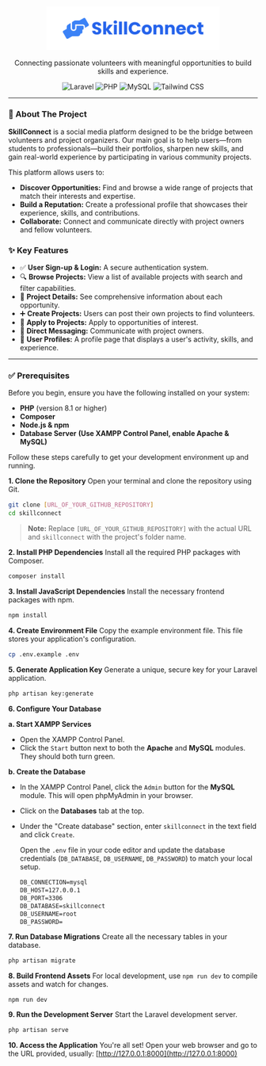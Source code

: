 <div align="center">
    <img src="https://github.com/OddIntern/SkillConnect/blob/main/public/images/skillconnect-logo.png?raw=true" alt="SkillConnect Logo" width="350" />
    
  <p align="center">
    Connecting passionate volunteers with meaningful opportunities to build skills and experience.
  </p>
  
  <p align="center">
    <img src="https://img.shields.io/badge/Laravel-11.x-FF2D20?style=for-the-badge&logo=laravel" alt="Laravel">
    <img src="https://img.shields.io/badge/PHP-8.2-777BB4?style=for-the-badge&logo=php" alt="PHP">
    <img src="https://img.shields.io/badge/MySQL-4479A1?style=for-the-badge&logo=mysql&logoColor=white" alt="MySQL">
    <img src="https://img.shields.io/badge/Tailwind_CSS-38B2AC?style=for-the-badge&logo=tailwind-css&logoColor=white" alt="Tailwind CSS">
  </p>
</div>

---

### 📝 About The Project

**SkillConnect** is a social media platform designed to be the bridge between volunteers and project organizers. Our main goal is to help users—from students to professionals—build their portfolios, sharpen new skills, and gain real-world experience by participating in various community projects.

This platform allows users to:
- **Discover Opportunities:** Find and browse a wide range of projects that match their interests and expertise.
- **Build a Reputation:** Create a professional profile that showcases their experience, skills, and contributions.
- **Collaborate:** Connect and communicate directly with project owners and fellow volunteers.

### ✨ Key Features

- ✅ **User Sign-up & Login:** A secure authentication system.
- 🔍 **Browse Projects:** View a list of available projects with search and filter capabilities.
- 📄 **Project Details:** See comprehensive information about each opportunity.
- ➕ **Create Projects:** Users can post their own projects to find volunteers.
- 📩 **Apply to Projects:** Apply to opportunities of interest.
- 💬 **Direct Messaging:** Communicate with project owners.
- 👤 **User Profiles:** A profile page that displays a user's activity, skills, and experience.
---
### ✅ Prerequisites

Before you begin, ensure you have the following installed on your system:
- **PHP** (version 8.1 or higher)
- **Composer**
- **Node.js & npm**
- **Database Server** **(Use XAMPP Control Panel, enable Apache & MySQL)**


Follow these steps carefully to get your development environment up and running.

**1. Clone the Repository**
   Open your terminal and clone the repository using Git.
   ```bash
   git clone [URL_OF_YOUR_GITHUB_REPOSITORY]
   cd skillconnect
   ```
   > **Note:** Replace `[URL_OF_YOUR_GITHUB_REPOSITORY]` with the actual URL and `skillconnect` with the project's folder name.

**2. Install PHP Dependencies**
   Install all the required PHP packages with Composer.
   ```bash
   composer install
   ```

**3. Install JavaScript Dependencies**
   Install the necessary frontend packages with npm.
   ```bash
   npm install
   ```

**4. Create Environment File**
   Copy the example environment file. This file stores your application's configuration.
   ```bash
   cp .env.example .env
   ```

**5. Generate Application Key**
   Generate a unique, secure key for your Laravel application.
   ```bash
   php artisan key:generate
   ```

**6. Configure Your Database**

**a. Start XAMPP Services**

- Open the XAMPP Control Panel.
- Click the `Start` button next to both the **Apache** and **MySQL** modules. They should both turn green.

**b. Create the Database**

- In the XAMPP Control Panel, click the `Admin` button for the **MySQL** module. This will open phpMyAdmin in your browser.
- Click on the **Databases** tab at the top.
- Under the "Create database" section, enter `skillconnect` in the text field and click `Create`.
  
   Open the `.env` file in your code editor and update the database credentials (`DB_DATABASE`, `DB_USERNAME`, `DB_PASSWORD`) to match your local setup.
   ```env
   DB_CONNECTION=mysql
   DB_HOST=127.0.0.1
   DB_PORT=3306
   DB_DATABASE=skillconnect
   DB_USERNAME=root
   DB_PASSWORD=
   ```

**7. Run Database Migrations**
   Create all the necessary tables in your database.
   ```bash
   php artisan migrate
   ```

**8. Build Frontend Assets**
   For local development, use `npm run dev` to compile assets and watch for changes.
   ```bash
   npm run dev
   ```

**9. Run the Development Server**
   Start the Laravel development server.
   ```bash
   php artisan serve
   ```

**10. Access the Application**
    You're all set! Open your web browser and go to the URL provided, usually:
    [http://127.0.0.1:8000](http://127.0.0.1:8000)
